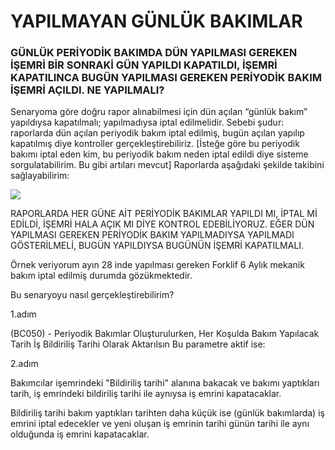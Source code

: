 # YAPILMAYAN GÜNLÜK BAKIMLAR

### GÜNLÜK PERİYODİK BAKIMDA DÜN YAPILMASI GEREKEN İŞEMRİ BİR SONRAKİ GÜN YAPILDI KAPATILDI, İŞEMRİ KAPATILINCA BUGÜN YAPILMASI GEREKEN PERİYODİK BAKIM İŞEMRİ AÇILDI. NE YAPILMALI? 

Senaryoma göre doğru rapor alınabilmesi için dün açılan “günlük bakım” yapıldıysa kapatılmalı; yapılmadıysa iptal edilmelidir. 
Sebebi şudur: raporlarda dün açılan periyodik bakım iptal edilmiş, bugün açılan yapılıp kapatılmış diye kontroller gerçekleştirebiliriz.
[İsteğe göre bu periyodik bakımı iptal eden kim, bu periyodik bakım neden iptal edildi diye sisteme sorgulatabilirim. Bu gibi artıları mevcut]
Raporlarda aşağıdaki şekilde takibini sağlayabilirim:


![](https://docsbimser.blob.core.windows.net/imagecontainer/gunlukbakim1-109b1e0a-1793-4c93-874b-5d0897ff528e.png)

RAPORLARDA HER GÜNE AİT PERİYODİK BAKIMLAR YAPILDI MI, İPTAL Mİ EDİLDİ, İŞEMRİ HALA AÇIK MI DİYE KONTROL EDEBİLİYORUZ. EĞER DÜN YAPILMASI GEREKEN PERİYODİK BAKIM YAPILMADIYSA YAPILMADI GÖSTERİLMELİ, BUGÜN YAPILDIYSA BUGÜNÜN İŞEMRİ KAPATILMALI. 

Örnek veriyorum ayın 28 inde yapılması gereken Forklif 6 Aylık mekanik bakım iptal edilmiş durumda gözükmektedir. 


Bu senaryoyu nasıl gerçekleştirebilirim?

1.adım

(BC050) - Periyodik Bakımlar Oluşturulurken, Her Koşulda Bakım Yapılacak Tarih İş Bildiriliş Tarihi Olarak Aktarılsın
Bu parametre aktif ise:

2.adım

Bakımcılar işemrindeki "Bildiriliş tarihi" alanına bakacak ve bakımı yaptıkları tarih, iş emrindeki bildiriliş tarihi ile aynıysa iş emrini kapatacaklar.

Bildiriliş tarihi bakım yaptıkları tarihten daha küçük ise (günlük bakımlarda) iş emrini iptal edecekler ve yeni oluşan iş emrinin tarihi günün tarihi ile aynı olduğunda iş emrini kapatacaklar.


